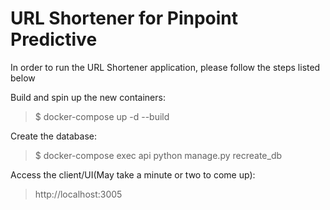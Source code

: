 # URL Shortener for Pinpoint Predictive

In order to run the URL Shortener application, please follow the steps listed below

Build and spin up the new containers:
> $ docker-compose up -d --build

Create the database:
> $ docker-compose exec api python manage.py recreate_db

Access the client/UI(May take a minute or two to come up):
> http://localhost:3005

